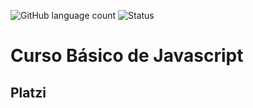 ![GitHub language count](https://img.shields.io/github/languages/count/gabimin/BasicJS) ![Status](https://img.shields.io/static/v1?label=<Status>&message=<UnderConstruction>&color=<yellow>)

# Curso Básico de Javascript

## Platzi
